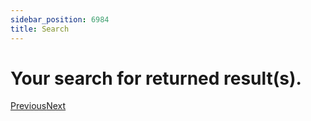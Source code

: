 ```yaml
---
sidebar_position: 6984
title: Search
---
```


# Your search for returned result(s).

[Previous](#)[Next](#)